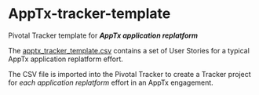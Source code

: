 # AppTx-tracker-template
Pivotal Tracker template for ***AppTx application replatform***

The [apptx_tracker_template.csv](https://github.com/pivotalservices/AppTx-tracker-template/blob/master/apptx_tracker_template.csv) contains a set of User Stories for a typical AppTx application replatform effort. 

The CSV file is imported into the Pivotal Tracker to create a Tracker project for _each application replatform_ effort in an AppTx engagement.
